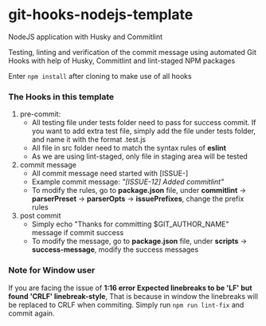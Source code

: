 # git-hooks-nodejs-template
NodeJS application with Husky and Commitlint

Testing, linting and verification of the commit message using automated Git Hooks with help of Husky, Commitlint and lint-staged NPM packages

Enter  `npm install` after cloning to make use of all hooks

### The Hooks in this template
1. pre-commit: 
    - All testing file under tests folder need to pass for success commit. If you want to add extra test file, simply add the file under tests folder, and name it with the format <tested filename>.test.js
    - All file in src folder need to match the syntax rules of **eslint**
    - As we are using lint-staged, only file in staging area will be tested 
2. commit message
    - All commit message need started with [ISSUE-]
    - Example commit message: *"[ISSUE-12] Added commitlint"*
    - To modify the rules, go to **package.json** file, under **commitlint** -> **parserPreset** -> **parserOpts** -> **issuePrefixes**, change the prefix rules
3. post commit  
    - Simply echo "Thanks for committing $GIT_AUTHOR_NAME" message if commit success
    - To modify the message, go to **package.json** file, under **scripts** -> **success-message**, modify the success messages
  
### Note for Window user
If you are facing the issue of **1:16  error  Expected linebreaks to be 'LF' but found 'CRLF'  linebreak-style**, That is because in window the linebreaks will be replaced to CRLF when commiting. Simply run `npm run lint-fix` and commit again.
